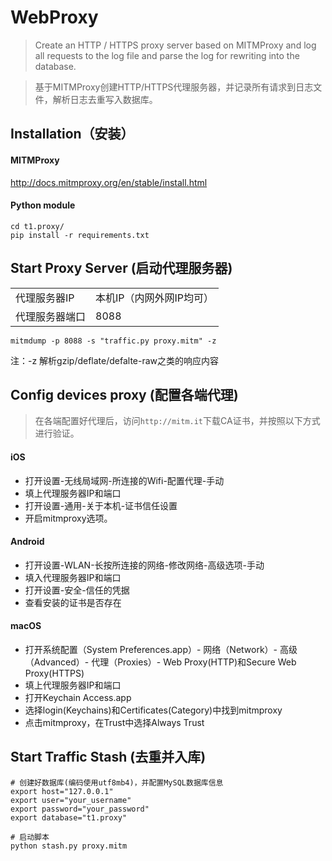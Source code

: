 # WebProxy
> Create an HTTP / HTTPS proxy server based on MITMProxy and log all requests to the log file and parse the log for rewriting into the database.

> 基于MITMProxy创建HTTP/HTTPS代理服务器，并记录所有请求到日志文件，解析日志去重写入数据库。

## Installation（安装）

#### MITMProxy
http://docs.mitmproxy.org/en/stable/install.html

#### Python module
```
cd t1.proxy/
pip install -r requirements.txt
```

## Start Proxy Server (启动代理服务器)

| | |
| --- | --- |
|代理服务器IP | 本机IP（内网外网IP均可）|
| 代理服务器端口 | 8088 |

```
mitmdump -p 8088 -s "traffic.py proxy.mitm" -z
```

注：-z 解析gzip/deflate/defalte-raw之类的响应内容

## Config devices proxy (配置各端代理)
> 在各端配置好代理后，访问`http://mitm.it`下载CA证书，并按照以下方式进行验证。

#### iOS
- 打开设置-无线局域网-所连接的Wifi-配置代理-手动
- 填上代理服务器IP和端口
- 打开设置-通用-关于本机-证书信任设置
- 开启mitmproxy选项。

#### Android
- 打开设置-WLAN-长按所连接的网络-修改网络-高级选项-手动
- 填入代理服务器IP和端口
- 打开设置-安全-信任的凭据
- 查看安装的证书是否存在

#### macOS
- 打开系统配置（System Preferences.app）- 网络（Network）- 高级（Advanced）- 代理（Proxies）- Web Proxy(HTTP)和Secure Web Proxy(HTTPS)
- 填上代理服务器IP和端口
- 打开Keychain Access.app
- 选择login(Keychains)和Certificates(Category)中找到mitmproxy
- 点击mitmproxy，在Trust中选择Always Trust


## Start Traffic Stash (去重并入库)
```
# 创建好数据库(编码使用utf8mb4)，并配置MySQL数据库信息
export host="127.0.0.1"
export user="your_username"
export password="your_password"
export database="t1.proxy"

# 启动脚本
python stash.py proxy.mitm
```
